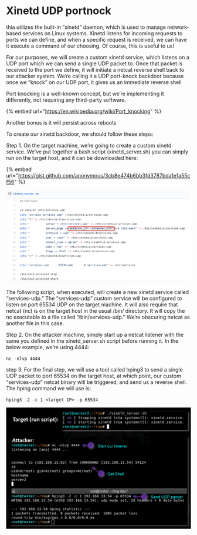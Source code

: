# Xinetd UDP portnock

thia utilizes the built-in “xinetd” daemon, which is used to manage network-based services on Linux systems. Xinetd listens for incoming requests to ports we can define, and when a specific request is received, we can have it execute a command of our choosing. Of course, this is useful to us!

For our purposes, we will create a custom xinetd service, which listens on a UDP port which we can send a single UDP packet to. Once that packet is received to the port we define, it will initiate a netcat reverse shell back to our attacker system. We’re calling it a UDP port-knock backdoor because once we “knock” on our UDP port, it gives us an immediate reverse shell

Port knocking is a well-known concept, but we’re implementing it differently, not requiring any third-party software.

{% embed url="https://en.wikipedia.org/wiki/Port_knocking" %}

Another bonus is it will persist across reboots

To create our xinetd backdoor, we should follow these steps:

Step 1. On the target machine, we’re going to create a custom xinetd service. We’ve put together a bash script (xinetd\_server.sh) you can simply run on the target host, and it can be downloaded here:

{% embed url="https://gist.github.com/anonymous/3cb8e474b6bb3fd3787bda1e1a55cf56" %}

![](<../../../.gitbook/assets/1 (23).png>)

The following script, when executed, will create a new xinetd service called “services-udp.” The “services-udp” custom service will be configured to listen on port 65534 UDP on the target machine. It will also require that netcat (nc) is on the target host in the usual /bin/ directory. It will copy the nc executable to a file called “/bin/services-udp.” We’re obscuring netcat as another file in this case.

Step 2. On the attacker machine, simply start up a netcat listener with the same  you defined in the xinetd\_server.sh script before running it. In the below example, we’re using 4444:

```
nc -nlvp 4444
```

step 3. For the final step, we will use a tool called hping3 to send a single UDP packet to port 65534 on the target host, at which point, our custom “services-udp” netcat binary will be triggered, and send us a reverse shell. The hping command we will use is:

```
hping3 -2 -c 1 <target IP> -p 65534
```

![](<../../../.gitbook/assets/1 (24).png>)













